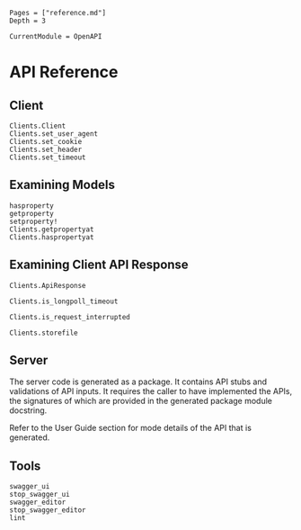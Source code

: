 ```@contents
Pages = ["reference.md"]
Depth = 3
```

```@meta
CurrentModule = OpenAPI
```

# API Reference

## Client

```@docs
Clients.Client
Clients.set_user_agent
Clients.set_cookie
Clients.set_header
Clients.set_timeout
```

## Examining Models

```@docs
hasproperty
getproperty
setproperty!
Clients.getpropertyat
Clients.haspropertyat
```

## Examining Client API Response

```@docs
Clients.ApiResponse
```

```@docs
Clients.is_longpoll_timeout
```

```@docs
Clients.is_request_interrupted
```

```@docs
Clients.storefile
```

## Server

The server code is generated as a package. It contains API stubs and validations of API inputs. It requires the caller to
have implemented the APIs, the signatures of which are provided in the generated package module docstring.

Refer to the User Guide section for mode details of the API that is generated.

## Tools

```@docs
swagger_ui
stop_swagger_ui
swagger_editor
stop_swagger_editor
lint
```